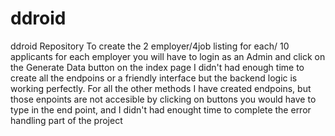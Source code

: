 # ddroid
ddroid Repository
To create the 2 employer/4job listing for each/ 10 applicants for each employer you will have to login as an Admin and click on the Generate Data button on the index page
I didn't had enough time to create all the endpoins or a friendly interface but the backend logic is working perfectly.
For all the other methods I have created endpoins, but those enpoints are not accesible by clicking on buttons you would have to type in the end point, and I didn't had enought time to complete the error handling part of the project


